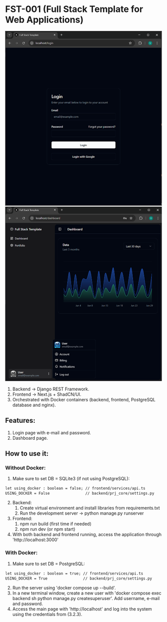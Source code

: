 # FST-001 (Full Stack Template for Web Applications)
![](img/img_login.png)![](img/img_dashboard.png)

1. Backend -> Django REST Framework. 
2. Frontend -> Next.js + ShadCN/UI.
3. Orchestrated with Docker containers (backend, frontend, PostgreSQL database and nginx).

## Features:
1. Login page with e-mail and password.
2. Dashboard page.

## How to use it:
### Without Docker:
1. Make sure to set DB = SQLite3 (if not using PostgreSQL):
```
let using_docker : boolean = false; // frontend/services/api.ts
USING_DOCKER = False                // backend/prj_core/settings.py
```
2. Backend:
    1. Create virtual environment and install libraries from requirements.txt
    2. Run the development server -> python manage.py runserver
3. Frontend:
    1. npm run build (first time if needed) 
    2. npm run dev (or npm start)
4. With both backend and frontend running, access the application through 'http://localhost:3000'

### With Docker:
1. Make sure to set DB = PostgreSQL:
```
let using_docker : boolean = true; // frontend/services/api.ts
USING_DOCKER = True                // backend/prj_core/settings.py
```
2. Run the server using 'docker compose up --build'.
3. In a new terminal window, create a new user with 'docker compose exec backend sh python manage.py createsuperuser'. Add username, e-mail and password.
4. Access the main page with 'http://localhost' and log into the system using the credentials from (3.2.3).
